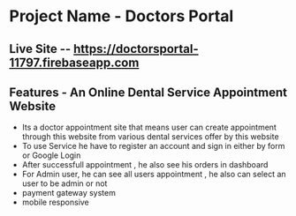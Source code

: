 # Project Name - Doctors Portal 

## Live Site -- https://doctorsportal-11797.firebaseapp.com

## Features - An Online Dental Service Appointment Website  

- Its a doctor appointment site that means user can create appointment through this website from various dental services offer by this website
- To use Service he  have to register an account and sign in either by form or Google Login 
- After successfull appointment , he also see his orders in dashboard
- For Admin user, he can see all users appointment , he also can select an user to be admin or not 
- payment gateway system
- mobile responsive

